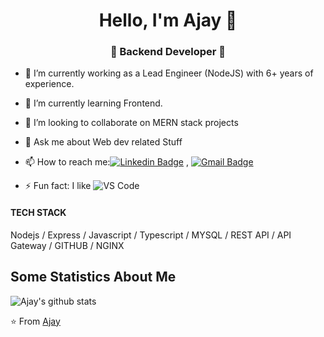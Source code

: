 <h1 align="center"> Hello, I'm Ajay 👋 </h1>
<h3 align="center">🚀 Backend Developer 🚀</h3>


- 🔭 I’m currently working as a Lead Engineer (NodeJS) with 6+ years of experience.
- 🌱 I’m currently learning Frontend.
- 👯 I’m looking to collaborate on MERN stack projects
- 💬 Ask me about Web dev related Stuff
- 📫 How to reach me:[![Linkedin Badge](https://img.shields.io/badge/-LinkedIn-blue?style=flat-square&logo=Linkedin&logoColor=white&link=)](https://www.linkedin.com/in/ajay-kumar-00372711b/) 
, [![Gmail Badge](https://img.shields.io/badge/-Gmail-c14438?style=flat-square&logo=Gmail&logoColor=white&link=mailto:shuklaraghav321.com)](mailto:aajayk786@gmail.com)

- ⚡ Fun fact: I like ![VS Code](http://img.shields.io/badge/-VS%20Code-007ACC?style=flat-square&logo=visual-studio-code&logoColor=ffffff)

#### TECH STACK

Nodejs / Express / Javascript / Typescript / MYSQL / REST API / API Gateway / GITHUB / NGINX 

## Some Statistics About Me
![Ajay's github stats](https://github-readme-stats.vercel.app/api?username=aajayk&&show_icons=true&title_color=ffffff&icon_color=bb2acf&text_color=daf7dc&bg_color=151515)<br>

⭐️ From [Ajay](https://github.com/aajayk)
